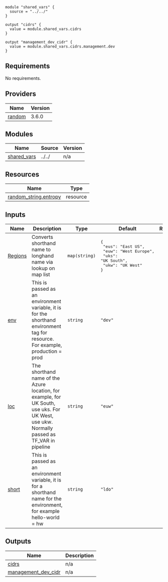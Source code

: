 ```hcl
module "shared_vars" {
  source = "../../"
}

output "cidrs" {
  value = module.shared_vars.cidrs
}

output "management_dev_cidr" {
  value = module.shared_vars.cidrs.management.dev
}
```
## Requirements

No requirements.

## Providers

| Name | Version |
|------|---------|
| <a name="provider_random"></a> [random](#provider\_random) | 3.6.0 |

## Modules

| Name | Source | Version |
|------|--------|---------|
| <a name="module_shared_vars"></a> [shared\_vars](#module\_shared\_vars) | ../../ | n/a |

## Resources

| Name | Type |
|------|------|
| [random_string.entropy](https://registry.terraform.io/providers/hashicorp/random/latest/docs/resources/string) | resource |

## Inputs

| Name | Description | Type | Default | Required |
|------|-------------|------|---------|:--------:|
| <a name="input_Regions"></a> [Regions](#input\_Regions) | Converts shorthand name to longhand name via lookup on map list | `map(string)` | <pre>{<br>  "eus": "East US",<br>  "euw": "West Europe",<br>  "uks": "UK South",<br>  "ukw": "UK West"<br>}</pre> | no |
| <a name="input_env"></a> [env](#input\_env) | This is passed as an environment variable, it is for the shorthand environment tag for resource.  For example, production = prod | `string` | `"dev"` | no |
| <a name="input_loc"></a> [loc](#input\_loc) | The shorthand name of the Azure location, for example, for UK South, use uks.  For UK West, use ukw. Normally passed as TF\_VAR in pipeline | `string` | `"euw"` | no |
| <a name="input_short"></a> [short](#input\_short) | This is passed as an environment variable, it is for a shorthand name for the environment, for example hello-world = hw | `string` | `"ldo"` | no |

## Outputs

| Name | Description |
|------|-------------|
| <a name="output_cidrs"></a> [cidrs](#output\_cidrs) | n/a |
| <a name="output_management_dev_cidr"></a> [management\_dev\_cidr](#output\_management\_dev\_cidr) | n/a |
